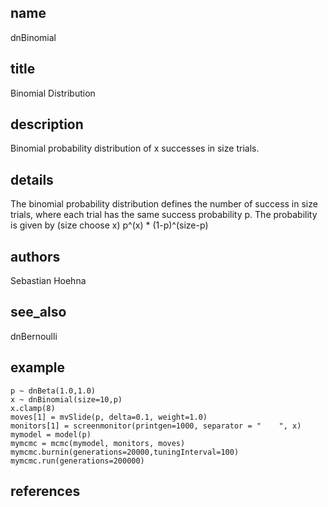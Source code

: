 ## name
dnBinomial
## title
Binomial Distribution
## description
Binomial probability distribution of x successes in size trials.
## details
The binomial probability distribution defines the number of success in size trials, where each trial has the same success probability p. The probability is given by (size choose x) p^(x) * (1-p)^(size-p)
## authors
Sebastian Hoehna
## see_also
dnBernoulli
## example
	p ~ dnBeta(1.0,1.0)
	x ~ dnBinomial(size=10,p)
	x.clamp(8)
	moves[1] = mvSlide(p, delta=0.1, weight=1.0)
	monitors[1] = screenmonitor(printgen=1000, separator = "	", x)
	mymodel = model(p)
	mymcmc = mcmc(mymodel, monitors, moves)
	mymcmc.burnin(generations=20000,tuningInterval=100)
	mymcmc.run(generations=200000)
	
## references
